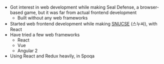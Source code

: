 * Got interest in web development while making Seal Defense, a browser-based
game, but it was far from actual frontend development
  - Built without any web frameworks
* Started web frontend development while making [SNUCSE] \(스누씨\), with React
* Have tried a few web frameworks
  - React
  - Vue
  - Angular 2
* Using React and Redux heavily, in Spoqa

[SNUCSE]: https://www.snucse.org/
